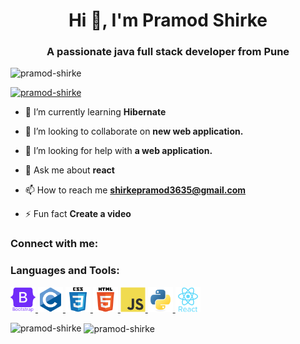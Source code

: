<h1 align="center">Hi 👋, I'm Pramod Shirke</h1>
<h3 align="center">A passionate java full stack developer from Pune</h3>

<p align="left"> <img src="https://komarev.com/ghpvc/?username=pramod-shirke&label=Profile%20views&color=0e75b6&style=flat" alt="pramod-shirke" /> </p>

<p align="left"> <a href="https://github.com/ryo-ma/github-profile-trophy"><img src="https://github-profile-trophy.vercel.app/?username=pramod-shirke" alt="pramod-shirke" /></a> </p>

- 🌱 I’m currently learning **Hibernate**

- 👯 I’m looking to collaborate on **new web application.**

- 🤝 I’m looking for help with **a web application.**

- 💬 Ask me about **react**

- 📫 How to reach me **shirkepramod3635@gmail.com**

- ⚡ Fun fact **Create a video**

<h3 align="left">Connect with me:</h3>
<p align="left">
</p>

<h3 align="left">Languages and Tools:</h3>
<p align="left"> <a href="https://getbootstrap.com" target="_blank" rel="noreferrer"> <img src="https://raw.githubusercontent.com/devicons/devicon/master/icons/bootstrap/bootstrap-plain-wordmark.svg" alt="bootstrap" width="40" height="40"/> </a> <a href="https://www.cprogramming.com/" target="_blank" rel="noreferrer"> <img src="https://raw.githubusercontent.com/devicons/devicon/master/icons/c/c-original.svg" alt="c" width="40" height="40"/> </a> <a href="https://www.w3schools.com/css/" target="_blank" rel="noreferrer"> <img src="https://raw.githubusercontent.com/devicons/devicon/master/icons/css3/css3-original-wordmark.svg" alt="css3" width="40" height="40"/> </a> <a href="https://www.w3.org/html/" target="_blank" rel="noreferrer"> <img src="https://raw.githubusercontent.com/devicons/devicon/master/icons/html5/html5-original-wordmark.svg" alt="html5" width="40" height="40"/> </a> <a href="https://developer.mozilla.org/en-US/docs/Web/JavaScript" target="_blank" rel="noreferrer"> <img src="https://raw.githubusercontent.com/devicons/devicon/master/icons/javascript/javascript-original.svg" alt="javascript" width="40" height="40"/> </a> <a href="https://www.python.org" target="_blank" rel="noreferrer"> <img src="https://raw.githubusercontent.com/devicons/devicon/master/icons/python/python-original.svg" alt="python" width="40" height="40"/> </a> <a href="https://reactjs.org/" target="_blank" rel="noreferrer"> <img src="https://raw.githubusercontent.com/devicons/devicon/master/icons/react/react-original-wordmark.svg" alt="react" width="40" height="40"/> </a> </p>

<p><img align="left" src="https://github-readme-stats.vercel.app/api/top-langs?username=pramod-shirke&show_icons=true&locale=en&layout=compact" alt="pramod-shirke" /></p>

<p>&nbsp;<img align="center" src="https://github-readme-stats.vercel.app/api?username=pramod-shirke&show_icons=true&locale=en" alt="pramod-shirke" /></p>

